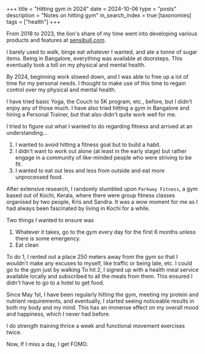 +++
title = "Hitting gym in 2024"
date = 2024-10-06
type = "posts"
description = "Notes on hitting gym"
in_search_index = true
[taxonomies]
tags = ["health"]
+++

From 2018 to 2023, the lion's share of my time went into developing various products and features at <a href="https://sensibull.com">sensibull.com</a>.

I barely used to walk, binge eat whatever I wanted, and ate a tonne of sugar items. Being in Bangalore, everything was available at doorsteps.
This eventually took a toll on my physical and mental health.

By 2024, beginning work slowed down, and I was able to free up a lot of time for my personal needs. I thought to make use of this time
to regain control over my physical and mental health.

I have tried basic Yoga, the Couch to 5K program, etc., before, but I didn't enjoy any of those much. I have also tried hitting a gym in Bangalore and hiring a Personal Trainer, but that also didn't quite work well for me.

I tried to figure out what I wanted to do regarding fitness and arrived at an understanding...

1. I wanted to avoid hitting a fitness goal but to build a habit.
2. I didn't want to work out alone (at least in the early stage) but rather engage in a community of like-minded people who were striving to be fit.
3. I wanted to eat out less and less from outside and eat more unprocessed food.

After extensive research, I randomly stumbled upon `Parkway Fitness`, a gym based out of Kochi, Kerala, where there were group fitness classes
organised by two people, Kris and Sandra. It was a wow moment for me as I had always been fascinated by living in Kochi for a while.

Two things I wanted to ensure was

1. Whatever it takes, go to the gym every day for the first 6 months unless there is some emergency.
2. Eat clean

To do 1, I rented out a place 250 meters away from the gym so that I wouldn't make any excuses to myself, like traffic or being late, etc. I could go to the gym just by walking
To hit 2, I signed up with a health meal service available locally and subscribed to all the meals from them. This ensured I didn't have to go to a hotel to get food.

Since May 1st, I have been regularly hitting the gym, meeting my protein and nutrient requirements, and eventually, I started seeing noticeable results in both my body and my mind.
This has an immense effect on my overall mood and happiness, which I never had before.

I do strength training thrice a week and functional movement exercises twice.

Now, If I miss a day, I get FOMO.
